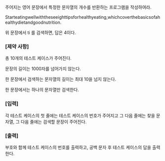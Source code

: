 주어지는 영어 문장에서 특정한 문자열의 개수를 반환하는 프로그램을 작성하여라.

Starteatingwellwiththeseeighttipsforhealthyeating,whichcoverthebasicsofahealthydietandgoodnutrition.

위 문장에서 ti 를 검색하면, 답은 4이다.

### [제약 사항]

총 10개의 테스트 케이스가 주어진다.

문장의 길이는 1000자를 넘어가지 않는다.

한 문장에서 검색하는 문자열의 길이는 최대 10을 넘지 않는다.

한 문장에서는 하나의 문자열만 검색한다. 

### [입력]

각 테스트 케이스의 첫 줄에는 테스트 케이스의 번호가 주어지고 그 다음 줄에는 찾을 문자열, 그 다음 줄에는 검색할 문장이 주어진다.

### [출력]

부호와 함께 테스트 케이스의 번호를 출력하고, 공백 문자 후 테스트 케이스의 답을 출력한다.

